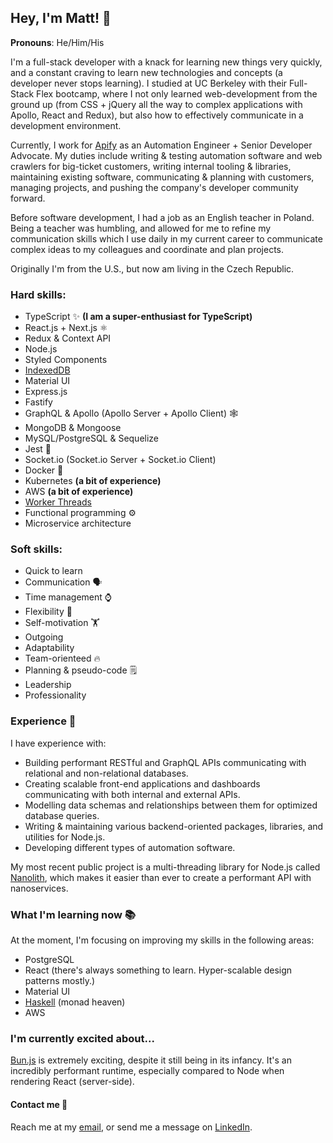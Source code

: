 ## Hey, I'm Matt! 👋

**Pronouns**: He/Him/His

I'm a full-stack developer with a knack for learning new things very quickly, and a constant craving to learn new technologies and concepts (a developer never stops learning). I studied at UC Berkeley with their Full-Stack Flex bootcamp, where I not only learned web-development from the ground up (from CSS + jQuery all the way to complex applications with Apollo, React and Redux), but also how to effectively communicate in a development environment.

Currently, I work for [Apify](https://apify.com/) as an Automation Engineer + Senior Developer Advocate. My duties include writing & testing automation software and web crawlers for big-ticket customers, writing internal tooling & libraries, maintaining existing software, communicating & planning with customers, managing projects, and pushing the company's developer community forward.

Before software development, I had a job as an English teacher in Poland. Being a teacher was humbling, and allowed for me to refine my communication skills which I use daily in my current career to communicate complex ideas to my colleagues and coordinate and plan projects.

Originally I'm from the U.S., but now am living in the Czech Republic.

### Hard skills:

- TypeScript ✨ **(I am a super-enthusiast for TypeScript)**
- React.js + Next.js ⚛️
- Redux & Context API
- Node.js
- Styled Components
- [IndexedDB](https://developer.mozilla.org/en-US/docs/Web/API/IndexedDB_API)
- Material UI
- Express.js
- Fastify
- GraphQL & Apollo (Apollo Server + Apollo Client) 🕸️
- MongoDB & Mongoose
- MySQL/PostgreSQL & Sequelize
- Jest 🧪
- Socket.io (Socket.io Server + Socket.io Client)
- Docker 🐳
- Kubernetes **(a bit of experience)**
- AWS **(a bit of experience)**
- [Worker Threads](https://nodejs.org/api/worker_threads.html)
- Functional programming ⚙️
- Microservice architecture

### Soft skills:

- Quick to learn
- Communication 🗣️
- Time management ⌚
- Flexibility 🤸
- Self-motivation 🏋️
- Outgoing 
- Adaptability
- Team-orienteed 🔥
- Planning & pseudo-code 🗒️
- Leadership 
- Professionality

### Experience 💪

I have experience with:

- Building performant RESTful and GraphQL APIs communicating with relational and non-relational databases.
- Creating scalable front-end applications and dashboards communicating with both internal and external APIs.
- Modelling data schemas and relationships between them for optimized database queries.
- Writing & maintaining various backend-oriented packages, libraries, and utilities for Node.js.
- Developing different types of automation software.

My most recent public project is a multi-threading library for Node.js called [Nanolith](https://github.com/mstephen19/nanolith), which makes it easier than ever to create a performant API with nanoservices.

### What I'm learning now 📚

At the moment, I'm focusing on improving my skills in the following areas:

- PostgreSQL
- React (there's always something to learn. Hyper-scalable design patterns mostly.)
- Material UI
- [Haskell](https://www.haskell.org/) (monad heaven)
- AWS

### I'm currently excited about...

[Bun.js](https://bun.sh/) is extremely exciting, despite it still being in its infancy. It's an incredibly performant runtime, especially compared to Node when rendering React (server-side).

#### Contact me 💬

Reach me at my [email](mailto:matthiasvstephens@gmail.com), or send me a message on [LinkedIn](https://www.linkedin.com/in/mstephen19/).

<!--
**mstephen19/mstephen19** is a ✨ _special_ ✨ repository because its `README.md` (this file) appears on your GitHub profile.

Here are some ideas to get you started:

- 🔭 I’m currently working on ...
- 🌱 I’m currently learning ...
- 👯 I’m looking to collaborate on ...
- 🤔 I’m looking for help with ...
- 💬 Ask me about ...
- 📫 How to reach me: ...
- 😄 Pronouns: ...
- ⚡ Fun fact: ...
-->
